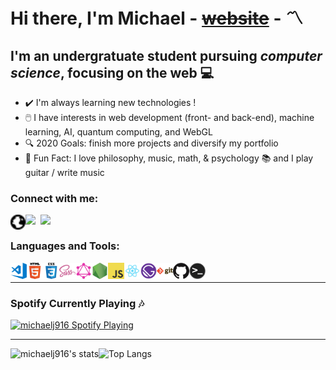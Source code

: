 # Hi there, I'm Michael - [~~website~~](https://michaelj916.github.io/my-react-portfolio) - :part_alternation_mark:

## I'm an undergratuate student pursuing *computer science*, focusing on the **web** :computer: 
- ✔️ I'm always learning new technologies !
- 🖱️ I have interests in web development (front- and back-end), machine learning, AI, quantum computing, and WebGL
- 🔍 2020 Goals: finish more projects and diversify my portfolio
- 🎸 Fun Fact: I love philosophy, music, math, & psychology 📚 and I play guitar / write music

### Connect with me: 
[<img align="left" width="24px" src="https://github.com/iconic/open-iconic/blob/master/svg/globe.svg" />][website]
[<img align="left" width="24px" src="https://simpleicons.org/icons/twitter.svg" />][twitter]
[<img align="left" width="24px" src="https://simpleicons.org/icons/instagram.svg" />][instagram]

<br />

### Languages and Tools:
<img align="left" alt="Visual Studio Code" width="26px" src="https://raw.githubusercontent.com/github/explore/80688e429a7d4ef2fca1e82350fe8e3517d3494d/topics/visual-studio-code/visual-studio-code.png" />
<img align="left" alt="HTML5" width="26px" src="https://raw.githubusercontent.com/github/explore/80688e429a7d4ef2fca1e82350fe8e3517d3494d/topics/html/html.png" />
<img align="left" alt="CSS3" width="26px" src="https://raw.githubusercontent.com/github/explore/80688e429a7d4ef2fca1e82350fe8e3517d3494d/topics/css/css.png" />
<img align="left" alt="Sass" width="26px" src="https://raw.githubusercontent.com/github/explore/80688e429a7d4ef2fca1e82350fe8e3517d3494d/topics/sass/sass.png" />
<img align="left" alt="GraphQL" width="26px" src="https://raw.githubusercontent.com/github/explore/80688e429a7d4ef2fca1e82350fe8e3517d3494d/topics/graphql/graphql.png" />
<img align="left" alt="Node.js" width="26px" src="https://raw.githubusercontent.com/github/explore/80688e429a7d4ef2fca1e82350fe8e3517d3494d/topics/nodejs/nodejs.png" />
<img align="left" alt="JavaScript" width="26px" src="https://raw.githubusercontent.com/github/explore/80688e429a7d4ef2fca1e82350fe8e3517d3494d/topics/javascript/javascript.png" />
<img align="left" alt="React" width="26px" src="https://raw.githubusercontent.com/github/explore/80688e429a7d4ef2fca1e82350fe8e3517d3494d/topics/react/react.png" />
<img align="left" alt="Gatsby" width="26px" src="https://raw.githubusercontent.com/github/explore/e94815998e4e0713912fed477a1f346ec04c3da2/topics/gatsby/gatsby.png" />
<img align="left" alt="Git" width="26px" src="https://raw.githubusercontent.com/github/explore/80688e429a7d4ef2fca1e82350fe8e3517d3494d/topics/git/git.png" />
<img align="left" alt="GitHub" width="26px" src="https://raw.githubusercontent.com/github/explore/78df643247d429f6cc873026c0622819ad797942/topics/github/github.png" />
<img align="left" alt="HTML5" width="26px" src="https://raw.githubusercontent.com/github/explore/80688e429a7d4ef2fca1e82350fe8e3517d3494d/topics/terminal/terminal.png" />

<br />

------

### Spotify Currently Playing :notes:

[<img src="https://michaelj916-now-playing.vercel.app/api/spotify-playing" alt="michaelj916 Spotify Playing" width="350" />](https://open.spotify.com/user/21frylhdybrfjbkyk7hn7ycdy)

------

<img align="left" alt="michaelj916's stats" src="https://github-readme-stats.vercel.app/api?username=michaelj916&show_icons=true&hide_border=true&theme=tokyonight" />

![Top Langs](https://github-readme-stats.vercel.app/api/top-langs/?username=michaelj916&layout=compact&theme=tokyonight)


[website]: https://michaelj916.github.io/my-react-portfolio
[twitter]: https://twitter.com/notjakeewald
[instagram]: https://instagram.com/dontcallmenowiminbed


